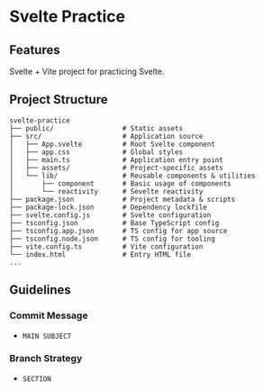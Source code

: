 # Svelte Practice

## Features

Svelte + Vite project for practicing Svelte.

## Project Structure

```
svelte-practice
├── public/                 # Static assets
├── src/                    # Application source
│   ├── App.svelte          # Root Svelte component
│   ├── app.css             # Global styles
│   ├── main.ts             # Application entry point
│   ├── assets/             # Project-specific assets
│   └── lib/                # Reusable components & utilities
│       ├── component       # Basic usage of components
│       └── reactivity      # Sevelte reactivity
├── package.json            # Project metadata & scripts
├── package-lock.json       # Dependency lockfile
├── svelte.config.js        # Svelte configuration
├── tsconfig.json           # Base TypeScript config
├── tsconfig.app.json       # TS config for app source
├── tsconfig.node.json      # TS config for tooling
├── vite.config.ts          # Vite configuration
└── index.html              # Entry HTML file
...
```

## Guidelines

### Commit Message

- `MAIN SUBJECT`

### Branch Strategy

- `SECTION`